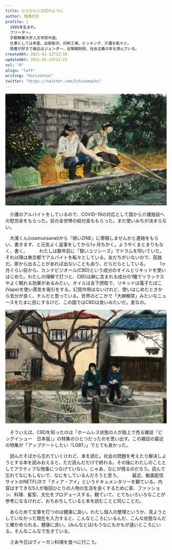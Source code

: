 ```yaml
---
title: だらだらと日記のように
author: 鬼頭光司
profile: |
  1991年生まれ。
  フリーター。
  京都精華大学人文学部中退。
  仕事としては本屋、出版取次、印刷工場、ピッキング、介護を転々と。
  読書が好きで最近はジェンダー、反緊縮財政、社会主義の本を読んでいる。
createdAt: 2021-01-12T12:56
updatedAt: 2021-01-15T22:15
vol: "0"
align: "left"
writing: "horizontal"
twitter: "https://twitter.com/Ichinomachi"
---
```


![※小林健太郎「阿佐ヶ谷の釣り堀」](※小林健太郎「阿佐ヶ谷の釣り堀」.jpg)

　介護のアルバイトをしているので、COVID-19の対応として国から介護施設への慰労金をもらった。前の全世帯の給付金ももらった。まだ使いみちが決まらない。

　大濱くん(osamuosanai)から『弱いZINE』に寄稿しませんかと連絡をもらい、書きます、と元気よく返事をしてから1ヶ月ちかく。ようやくまとまりもなく、書く。
　
　わたしは数年前に「賢いユリシーズ」でドラムを叩いていた。それ以降は東京都でアルバイトを転々としている。友だちがいないので、孤独だ。家から出ることがあれば出ないこともあり、だらだらとしている。
　
　1ヶ月ぐらい前から、カンナビジオール(CBD)という成分のオイルとリキッドを使いはじめた。わたしの理解で打つと、CBDは麻に含まれる成分の1種でリラックスやよく眠れる効果があるみたい。オイルは舌下摂取で、リキッドは電子たばこ(Vape)を使い蒸気を吸引をする。幻覚作用はないけれど、使いはじめたときから気分が良く、チルだと思っている。世界のどこかで「大麻解禁」みたいなニュースをたまに目にするけど、この国ではCBDは良いみたいだ。変なの。

![※小林健太郎「学生時代によく散歩した哲学の道」](※小林健太郎「学生時代によく散歩した哲学の道」.jpg)

　そういえば、CBDを知ったのは「ホームレス状態の人が路上で売る雑誌『ビッグイシュー　日本版』」の特集のひとつだったのを思い出す。この雑誌の最近の特集が「アップデートしたい『LGBT』」でとても良かった。

　読んだそばから忘れていくけれど、本を読む。社会の問題を考えたり解決しようとする本を読みおえると、ただ読んだだけで終わる。その後にわたしのこととしてアクティブな物事につなげていない。じゃあ、なにが残るのだろう。読んで忘れてなにもしないで、なにをしているんだろうと思う。
　
　最近、動画配信サイトのNETFLIXで「クィア・アイ」というドキュメンタリーを観ている。内容はすてきな5人が毎回ひとりの人物の生活を良くするために家、ファッション、料理、髪型、文化をプロデュースする。観ていて、とてもいろいろなことが参考になるけれど、おちおちしていると本を読むことと同じことだ。

　あらためて文章を打つのは健康に良い。わたし個人の整理というか、見ようとしていなかった現在を入力すると、こんなところにいるんだ、こんな状態なんだと確かめられる。健康に良い。(みんなとは)もうなにもかもが遠いところにいる。そんなこんなで生きている。

　さあ今日はヴィーガン料理を食べに行こう。
